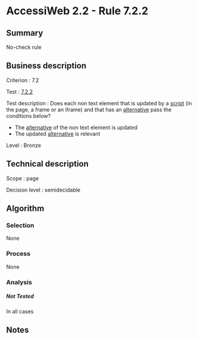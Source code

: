 # AccessiWeb 2.2 - Rule 7.2.2

## Summary

No-check rule

## Business description

Criterion : 7.2

Test :
[7.2.2](http://www.accessiweb.org/index.php/accessiweb-22-english-version.html#test-7-2-2)

Test description : Does each non text element that is updated by a
[script](http://www.accessiweb.org/index.php/glossary-76.html#mScript)
(in the page, a frame or an iframe) and that has an
[alternative](http://www.accessiweb.org/index.php/glossary-76.html#mAltScript)
pass the conditions below?

-   The
    [alternative](http://www.accessiweb.org/index.php/glossary-76.html#mAltScript)
    of the non text element is updated
-   The updated
    [alternative](http://www.accessiweb.org/index.php/glossary-76.html#mAltScript)
    is relevant

Level : Bronze

## Technical description

Scope : page

Decision level :
semidecidable

## Algorithm

### Selection

None

### Process

None

### Analysis

##### Not Tested

In all cases

## Notes



